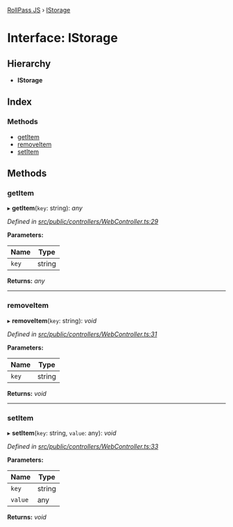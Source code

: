 [RollPass JS](../README.md) › [IStorage](istorage.md)

# Interface: IStorage

## Hierarchy

* **IStorage**

## Index

### Methods

* [getItem](istorage.md#getitem)
* [removeItem](istorage.md#removeitem)
* [setItem](istorage.md#setitem)

## Methods

###  getItem

▸ **getItem**(`key`: string): *any*

*Defined in [src/public/controllers/WebController.ts:29](https://github.com/RollPass/rollpass-js/blob/7ab3f54/src/public/controllers/WebController.ts#L29)*

**Parameters:**

Name | Type |
------ | ------ |
`key` | string |

**Returns:** *any*

___

###  removeItem

▸ **removeItem**(`key`: string): *void*

*Defined in [src/public/controllers/WebController.ts:31](https://github.com/RollPass/rollpass-js/blob/7ab3f54/src/public/controllers/WebController.ts#L31)*

**Parameters:**

Name | Type |
------ | ------ |
`key` | string |

**Returns:** *void*

___

###  setItem

▸ **setItem**(`key`: string, `value`: any): *void*

*Defined in [src/public/controllers/WebController.ts:33](https://github.com/RollPass/rollpass-js/blob/7ab3f54/src/public/controllers/WebController.ts#L33)*

**Parameters:**

Name | Type |
------ | ------ |
`key` | string |
`value` | any |

**Returns:** *void*
